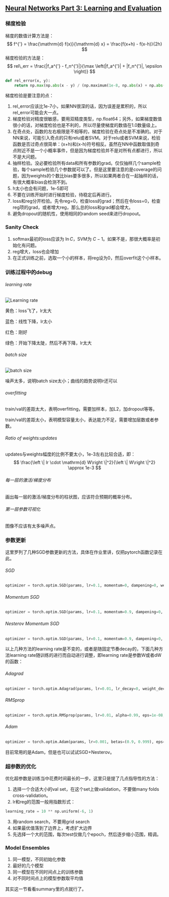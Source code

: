 [Neural Networks Part 3: Learning and Evaluation](http://cs231n.github.io/neural-networks-3/)
---
### 梯度检验
梯度的数值计算方法是：
$$
f^{'} = \frac{\mathrm{d} f(x)}{\mathrm{d} x} = \frac{f(x+h) - f(x-h)}{2h}
$$
梯度检验的方法是：
$$
rel\_err = \frac{|f_a^{'} - f_n^{'}|}{\max \left(|f_a^{'}| + |f_n^{'}|,  \epsilon \right)}
$$
```python
def rel_error(x, y):
    return np.max(np.abs(x - y) / (np.maximum(1e-8, np.abs(x) + np.abs(y))))
```
梯度检验是要注意的点：
1. rel_error应该比1e-7小，如果NN很深的话，因为误差是累积的，所以rel_error可能会大一点。
2. 梯度检验对精度很敏感，要用双精度类型，np.float64；另外，如果梯度数值很小的话，对梯度检验也是不利的，所以尽量使梯度的数值在1.0数量级上。
3. 在奇点处，函数的左右极限是不相等的，梯度检验在奇点处是不准确的。对于NN来说，可能引入奇点的只有relu或者SVM。对于relu或者SVM来说，检验函数是否过奇点很简单：(x+h)和(x-h)符号相反。虽然在NN中函数取值到奇点附近不是一个小概率事件，但是因为梯度检验并不是对所有点都进行，所以不是大问题。
4. 抽样检验。没必要检验所有data和所有参数的grad。仅仅抽样几个sample检验，每个sample检验几个参数就可以了。但是这里要注意的是coverage的问题，因为weights的个数比bias要多很多，所以如果两者合在一起抽样的话，有很大概率bias会检测不到。
5. h太小也会有问题，1e-5即可
6. 不要在训练开始时进行梯度检验，待稳定后再进行。
7. loss和reg分开检验。先令reg=0，检查loss的grad；然后在令loss=0，检查reg项的grad，或者增大reg，那么总的loss和grad都会增大。
8. 避免dropout的随机性，使用相同的random seed来进行dropout。

### Sanity Check
1. softmax最初的loss应该为 $\ln C$，SVM为 $C-1$。如果不是，那很大概率是初始化有问题。
2. reg增大，loss也会增加
3. 在正式训练之前，选取一个小的样本，将reg设为0，然后overfit这个小样本。

### 训练过程中的debug
###### learning rate
![Learning rate](http://cs231n.github.io/assets/nn3/learningrates.jpeg)

黄色：loss飞了，lr太大

蓝色：线性下降，lr太小

红色：刚好

绿色：开始下降太陡，然后不再下降，lr太大

###### batch size
![batch size](http://cs231n.github.io/assets/nn3/loss.jpeg)

噪声太多，说明batch size太小；曲线的趋势说明lr还可以

###### overfitting
train/val的差距太大，表明overfitting，需要加样本，加L2，加dropout等等。

train/val的差距太小，表明模型容量太小，表达能力不足，需要增加层数或者参数。

###### Ratio of weights:updates
updates与weights幅度的比例不要太小，1e-3左右比较合适，即：
$$
\frac{\left \| lr \cdot \mathrm{d} W\right \|^2}{\left \| W\right \|^2} \approx 1e-3
$$

###### 每一层的激活/梯度分布
画出每一层的激活/梯度分布的柱状图，应该符合预期的概率分布。

###### 第一层参数可视化
图像不应该有太多噪声点。

### 参数更新
这里罗列了几种SGD参数更新的方法，具体在作业里讲，仅把pytorch函数记录在此。
###### SGD
```python
optimizer = torch.optim.SGD(params, lr=0.1, momentum=0, dampening=0, weight_decay=0, nesterov=False)
```
###### Momentum SGD
```python
optimizer = torch.optim.SGD(params, lr=0.1, momentum=0.9, dampening=0, weight_decay=0, nesterov=False)
```
###### Nesterov Momentum SGD
```python
optimizer = torch.optim.SGD(params, lr=0.1, momentum=0.9, dampening=0, weight_decay=0, nesterov=True)
```
以上几种方法的learning rate是不变的，或者是随固定节奏decay的，下面几种方法learning rate随训练的进行而自动进行调整，即learning rate是参数W或者dW的函数：
###### Adagrad
```python
optimizer = torch.optim.Adagrad(params, lr=0.01, lr_decay=0, weight_decay=0, initial_accumulator_value=0)
```
###### RMSprop
```python
optimizer = torch.optim.RMSprop(params, lr=0.01, alpha=0.99, eps=1e-08, weight_decay=0, momentum=0, centered=False)
```
###### Adam
```python
optimizer = torch.optim.Adam(params, lr=0.001, betas=(0.9, 0.999), eps=1e-08, weight_decay=0, amsgrad=False)
```

目前常用的是Adam，但是也可以试试SGD+Nesterov。

### 超参数的优化
优化超参数是训练当中花费时间最长的一步。这里只是提了几点指导性的方法：
1. 选择一个合适大小的val set，在这个set上做validation，不要做many folds cross-validation。
2. lr和reg的范围一般用指数形式：
```python
learning_rate = 10 ** np.uniform(-6, 1)
```
3. 用random search，不要用grid search
4. 如果最优值落到了边界上，考虑扩大边界
5. 先选择一个大的范围，每次test仅做几个epoch，然后逐步缩小范围，精调。

### Model Ensembles
1. 同一模型，不同初始化参数
2. 最好的几个模型
3. 同一模型在不同时间点上的训练参数
4. 对不同时间点上的模型参数取平均值

其实这一节看看summary里的点就行了。
